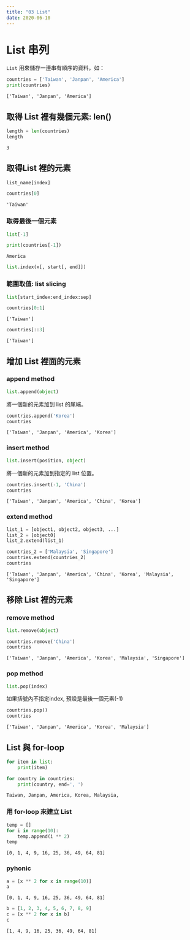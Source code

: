 ```yaml
---
title: "03 List"
date: 2020-06-10
---
```


# List 串列

`List` 用來儲存一連串有順序的資料，如：


```python
countries = ['Taiwan', 'Janpan', 'America']
print(countries)
```

    ['Taiwan', 'Janpan', 'America']


## 取得 List 裡有幾個元素: len()


```python
length = len(countries)
length
```




    3



## 取得List 裡的元素

```python
list_name[index]
```


```python
countries[0]
```




    'Taiwan'



### 取得最後一個元素

```python
list[-1]
```


```python
print(countries[-1])
```

    America


```python
list.index(x[, start[, end]])
```

### 範圍取值: list slicing

```python
list[start_index:end_index:sep]
```


```python
countries[0:1]
```




    ['Taiwan']




```python
countries[::3]
```




    ['Taiwan']



## 增加 List 裡面的元素

### append method

```python
list.append(object)
```

將一個新的元素加到 list 的尾端。


```python
countries.append('Korea')
countries
```




    ['Taiwan', 'Janpan', 'America', 'Korea']



### insert method

```python
list.insert(position, object)
```

將一個新的元素加到指定的 list 位置。


```python
countries.insert(-1, 'China')
countries
```




    ['Taiwan', 'Janpan', 'America', 'China', 'Korea']



### extend method

```python
list_1 = [object1, object2, object3, ...]
list_2 = [object0]
list_2.extend(list_1)
```


```python
countries_2 = ['Malaysia', 'Singapore']
countries.extend(countries_2)
countries
```




    ['Taiwan', 'Janpan', 'America', 'China', 'Korea', 'Malaysia', 'Singapore']



## 移除 List 裡的元素

### remove method

```python
list.remove(object)
```


```python
countries.remove('China')
countries
```




    ['Taiwan', 'Janpan', 'America', 'Korea', 'Malaysia', 'Singapore']



### pop method

```python
list.pop(index)
```

如果括號內不指定index, 預設是最後一個元素(-1)


```python
countries.pop()
countries
```




    ['Taiwan', 'Janpan', 'America', 'Korea', 'Malaysia']



## List 與 for-loop

```python
for item in list:
    print(item)
```


```python
for country in countries:
    print(country, end=', ')
```

    Taiwan, Janpan, America, Korea, Malaysia, 

### 用 for-loop 來建立 List


```python
temp = []
for i in range(10):
    temp.append(i ** 2)
temp
```




    [0, 1, 4, 9, 16, 25, 36, 49, 64, 81]



### pyhonic


```python
a = [x ** 2 for x in range(10)]
a
```




    [0, 1, 4, 9, 16, 25, 36, 49, 64, 81]




```python
b = [1, 2, 3, 4, 5, 6, 7, 8, 9]
c = [x ** 2 for x in b]
c
```




    [1, 4, 9, 16, 25, 36, 49, 64, 81]



